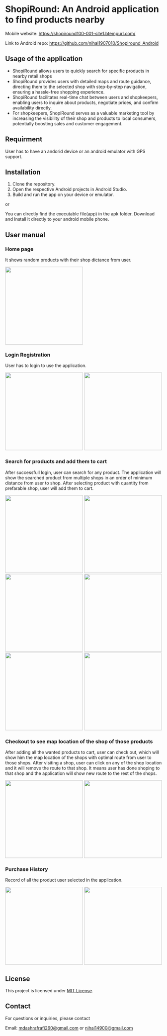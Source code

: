 # ShopiRound: An Android application to find products nearby

Mobile website: https://shopiround100-001-site1.btempurl.com/

Link to Android repo: https://github.com/nihal1907010/Shopiround_Android

## Usage of the application
- ShopiRound allows users to quickly search for specific products in nearby retail shops
- ShopiRound provides users with detailed maps and route guidance, directing them to the selected shop with step-by-step navigation, ensuring a hassle-free shopping experience.
- ShopiRound facilitates real-time chat between users and shopkeepers, enabling users to inquire about products, negotiate prices, and confirm availability directly.
- For shopkeepers, ShopiRound serves as a valuable marketing tool by increasing the visibility of their shop and products to local consumers, potentially boosting sales and customer engagement.

## Requirment
User has to have an andorid device or an android emulator with GPS support.

## Installation
1. Clone the repository.
2. Open the respective Android projects in Android Studio.
3. Build and run the app on your device or emulator.

or

You can directly find the executable file(app) in the apk folder. Download and Install it directly to your android mobile phone.

## User manual

### Home page
It shows random products with their shop dictance from user.




<img src="https://github.com/nihal1907010/Shopiround/assets/85826615/1568fe98-0609-468d-9f3a-ec2fb092f6ef"  width="250px">


### Login Registration
User has to login to use the application.




<img src="https://github.com/nihal1907010/Shopiround/assets/85826615/3189f94e-a61e-44cd-bfdc-a464a5a1ae0e"  width="250px">



<img src="https://github.com/nihal1907010/Shopiround/assets/85826615/ca33a4d9-b829-4272-933e-795c798b6608"  width="250px">


### Search for products and add them to cart
After successfull login, user can search for any product. The application will show the searched product from multiple shops in an order of minimum distance from user to shop. After selecting product with quantity from prefarable shop, user will add them to cart.




<img src="https://github.com/nihal1907010/Shopiround/assets/85826615/65f6b9c1-92d0-4a02-b4b5-7b62b4a66ab7"  width="250px">



<img src="https://github.com/nihal1907010/Shopiround/assets/85826615/f063957c-308b-4ade-b758-a54ab366a207"  width="250px">



<img src="https://github.com/nihal1907010/Shopiround/assets/85826615/579e326f-7888-449a-93bb-db59288a601b"  width="250px">



<img src="https://github.com/nihal1907010/Shopiround/assets/85826615/580f2669-8d1e-422d-8abb-006d69965967"  width="250px">



<img src="https://github.com/nihal1907010/Shopiround/assets/85826615/73c40ca0-ac4a-4bb6-89fb-abe0f2f3ab4f"  width="250px">





<img src="https://github.com/nihal1907010/Shopiround/assets/85826615/987c409f-907b-44ae-980e-03b80b6fd97f"  width="250px">


### Checkout to see map location of the shop of those products
After adding all the wanted products to cart, user can check out, which will show him the map location of the shops with optimal route from user to those shops.
After visiting a shop, user can click on any of the shop location and it will remove the route to that shop. It means user has done shoping to that shop and the application will show new route to the rest of the shops.



<img src="https://github.com/nihal1907010/Shopiround/assets/85826615/9091a2b9-48f5-433d-b070-dd399da25abd"  width="250px">

<img src="https://github.com/nihal1907010/Shopiround/assets/85826615/5e0873a0-f19b-45db-b8ce-4411b7b6d79e"  width="250px">

### Purchase History
Record of all the product user selected in the application.

<img src="https://github.com/nihal1907010/Shopiround/assets/85826615/9a5066a4-696b-4fad-a331-9c66bc6d448e"  width="250px">


<img src="https://github.com/nihal1907010/Shopiround/assets/85826615/1142dbec-43e7-4dbe-aca7-6b943b67854d"  width="250px">

## License
This project is licensed under [MIT License](https://github.com/nihal1907010/Shopiround_Android/tree/main?tab=MIT-1-ov-file).
## Contact
For questions or inquiries, please contact

Email: mdashrafrafi260@gmail.com or nihal14900@gmail.com




